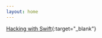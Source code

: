 ```yaml
---
layout: home
---
```


[Hacking with Swift](https://www.hackingwithswift.com/example-code/uikit/how-to-show-and-hide-a-toolbar-inside-a-uinavigationcontroller){:target="_blank"}
